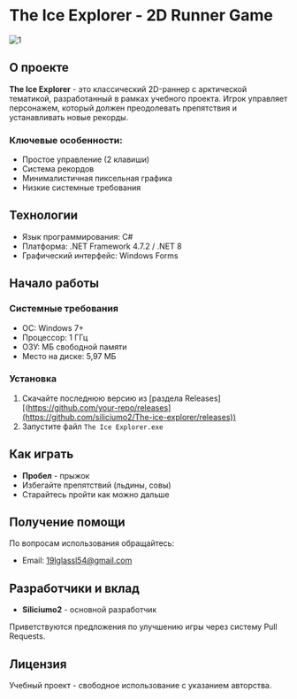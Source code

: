 # The Ice Explorer - 2D Runner Game

![1](https://github.com/user-attachments/assets/d74b8a44-27d7-4807-9cae-051adc59ec89)


## О проекте

**The Ice Explorer** - это классический 2D-раннер с арктической тематикой, разработанный в рамках учебного проекта. Игрок управляет персонажем, который должен преодолевать препятствия и устанавливать новые рекорды.

### Ключевые особенности:
- Простое управление (2 клавиши)
- Система рекордов
- Минималистичная пиксельная графика
- Низкие системные требования

## Технологии
- Язык программирования: C#
- Платформа: .NET Framework 4.7.2 / .NET 8
- Графический интерфейс: Windows Forms

## Начало работы

### Системные требования
- ОС: Windows 7+
- Процессор: 1 ГГц
- ОЗУ:  МБ свободной памяти
- Место на диске: 5,97 МБ

### Установка
1. Скачайте последнюю версию из [раздела Releases][(https://github.com/your-repo/releases](https://github.com/siliciumo2/The-ice-explorer/releases))
2. Запустите файл `The Ice Explorer.exe`

## Как играть
- **Пробел** - прыжок
- Избегайте препятствий (льдины, совы)
- Старайтесь пройти как можно дальше

## Получение помощи
По вопросам использования обращайтесь:
- Email: 19lglassl54@gmail.com

## Разработчики и вклад
- **Siliciumo2** - основной разработчик

Приветствуются предложения по улучшению игры через систему Pull Requests.

## Лицензия
Учебный проект - свободное использование с указанием авторства.
